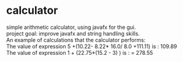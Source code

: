 # calculator
simple arithmetic calculator, using javafx for the gui. <br/>
project goal: improve javafx and string handling skills. <br/>
An example of calculations that the calculator performs: <br/>
The value of expression 5 +(10.22- 8.22* 16.0/ 8.0 +111.11) is : 109.89<br/>
The value of expression 1 + (22.75*(15.2 -  3) )  is : = 278.55<br/>
